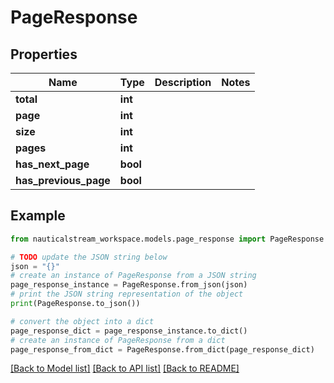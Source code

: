 # PageResponse


## Properties

Name | Type | Description | Notes
------------ | ------------- | ------------- | -------------
**total** | **int** |  | 
**page** | **int** |  | 
**size** | **int** |  | 
**pages** | **int** |  | 
**has_next_page** | **bool** |  | 
**has_previous_page** | **bool** |  | 

## Example

```python
from nauticalstream_workspace.models.page_response import PageResponse

# TODO update the JSON string below
json = "{}"
# create an instance of PageResponse from a JSON string
page_response_instance = PageResponse.from_json(json)
# print the JSON string representation of the object
print(PageResponse.to_json())

# convert the object into a dict
page_response_dict = page_response_instance.to_dict()
# create an instance of PageResponse from a dict
page_response_from_dict = PageResponse.from_dict(page_response_dict)
```
[[Back to Model list]](../README.md#documentation-for-models) [[Back to API list]](../README.md#documentation-for-api-endpoints) [[Back to README]](../README.md)


